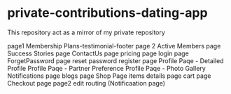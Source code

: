 # private-contributions-dating-app

This repository act as a mirror of my private repository

page1 Membership Plans-testimonial-footer
page 2
Active Members page
Success Stories page
ContactUs page
pricing page
login page
ForgetPassword page
reset password
register page
Profile Paqe - Detailed Profile
Profile Paqe - Partner Preference
Profile Paqe - Photo Gallery
Notifications page
blogs page
Shop Page
items details page
cart page
Checkout page
page2 edit
routing (Notificaation page)  
